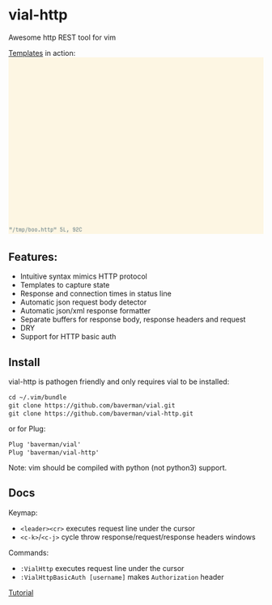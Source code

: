 # vial-http
Awesome http REST tool for vim

[Templates](doc/tutorial.rst#handle-state-via-templates) in action:
![templates](img/templates.gif)


## Features:

* Intuitive syntax mimics HTTP protocol
* Templates to capture state
* Response and connection times in status line
* Automatic json request body detector
* Automatic json/xml response formatter
* Separate buffers for response body, response headers and request
* DRY
* Support for HTTP basic auth


## Install

vial-http is pathogen friendly and only requires vial to be installed:

    cd ~/.vim/bundle
    git clone https://github.com/baverman/vial.git
    git clone https://github.com/baverman/vial-http.git

or for Plug:

    Plug 'baverman/vial'
    Plug 'baverman/vial-http'

Note: vim should be compiled with python (not python3) support.


## Docs

Keymap:

* `<leader><cr>` executes request line under the cursor
* `<c-k>`/`<c-j>` cycle throw response/request/response headers windows

Commands:

* `:VialHttp` executes request line under the cursor
* `:VialHttpBasicAuth [username]` makes `Authorization` header

[Tutorial](doc/tutorial.rst)
